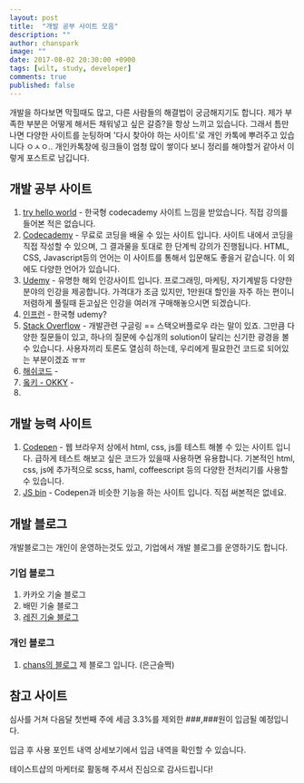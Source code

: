 ```yaml
---
layout: post
title:  "개발 공부 사이트 모음"
description: ""
author: chanspark
image: ""
date: 2017-08-02 20:30:00 +0900
tags: [wilt, study, developer]
comments: true
published: false
---
```


개발을 하다보면 막힐때도 많고, 다른 사람들의 해결법이 궁금해지기도 합니다. 제가 부족한 부분은 어떻게 해서든 채워넣고 싶은 갈증?을 항상 느끼고 있습니다. 그래서 틈만나면 다양한 사이트를 눈팅하며 '다시 찾아야 하는 사이트'로 개인 카톡에 뿌려주고 있습니다 ㅇㅅㅇ.. 개인카톡창에 링크들이 엄청 많이 쌓이다 보니 정리를 해야할거 같아서 이렇게 포스트로 남깁니다.

## 개발 공부 사이트
1. [try hello world](http://tryhelloworld.co.kr/) - 한국형 codecademy 사이트 느낌을 받았습니다. 직접 강의를 들어본 적은 없습니다.
2. [Codecademy](https://codecademy.com) - 무료로 코딩을 배울 수 있는 사이트 입니다. 사이트 내에서 코딩을 직접 작성할 수 있으며, 그 결과물을 토대로 한 단계씩 강의가 진행됩니다. HTML, CSS, Javascript등의 언어는 이 사이트를 통해서 입문해도 좋을거 같습니다. 이 외에도 다양한 언어가 있습니다.
3. [Udemy](https://udemy.com) - 유명한 해외 인강사이트 입니다. 프로그래밍, 마케팅, 자기계발등 다양한 분야의 인강을 제공합니다. 가격대가 조금 있지만, 1만원대 할인을 자주 하는 편이니 저렴하게 풀릴때 듣고싶은 인강을 여러개 구매해놓으시면 되겠습니다. 
3. [인프런](https://inflearn.com) - 한국형 udemy? 
4. [Stack Overflow](https://stackoverflow.com/) - 개발관련 구글링 == 스택오버플로우 라는 말이 있죠. 그만큼 다양한 질문들이 있고, 하나의 질문에 수십개의 solution이 달리는 신기한 광경을 볼 수 있습니다. 사용자끼리 토론도 열심히 하는데, 우리에게 필요한건 코드로 되어있는 부분이겠죠 ㅠㅠ 
5. [해쉬코드](http://hashcode.co.kr/) - 
6. [옼키 - OKKY](https://okky.kr/) - 
7. 

## 개발 능력 사이트
1. [Codepen](https://codepen.io) - 웹 브라우저 상에서 html, css, js를 테스트 해볼 수 있는 사이트 입니다. 급하게 테스트 해보고 싶은 코드가 있을때 사용하면 유용합니다. 기본적인 html, css, js에 추가적으로 scss, haml, coffeescript 등의 다양한 전처리기를 사용할 수 있습니다.
2. [JS bin](https://jsbin.com) - Codepen과 비슷한 기능을 하는 사이트 입니다. 직접 써본적은 없네요.

## 개발 블로그
개발블로그는 개인이 운영하는것도 있고, 기업에서 개발 블로그를 운영하기도 합니다. 
### 기업 블로그
1. 카카오 기술 블로그
2. 배민 기술 블로그
3. [레진 기술 블로그](http://tech.lezhin.com/)

### 개인 블로그
1. [chans의 블로그](https://chanspark.github.io/blog) 제 블로그 입니다. (은근슬쩍)


## 참고 사이트


심사를 거쳐 다음달 첫번째 주에 세금 3.3%를 제외한 ###,###원이 입금될 예정입니다. 

입금 후 사용 포인트 내역 상세보기에서 입금 내역을 확인할 수 있습니다. 

테이스트샵의 마케터로 활동해 주셔서 진심으로 감사드립니다!



















